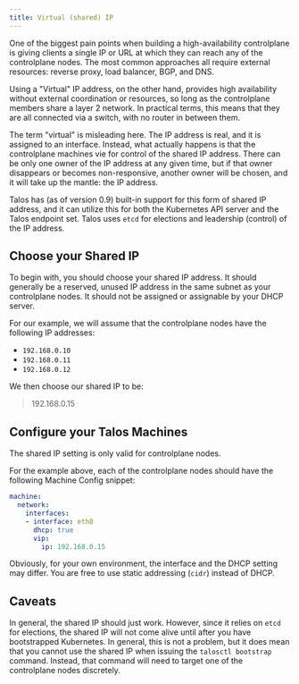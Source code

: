 ```yaml
---
title: Virtual (shared) IP
---
```


One of the biggest pain points when building a high-availability controlplane
is giving clients a single IP or URL at which they can reach any of the controlplane nodes.
The most common approaches all require external resources:  reverse proxy, load
balancer, BGP, and DNS.

Using a "Virtual" IP address, on the other hand, provides high availability
without external coordination or resources, so long as the controlplane members
share a layer 2 network.
In practical terms, this means that they are all connected via a switch, with no
router in between them.

The term "virtual" is misleading here.
The IP address is real, and it is assigned to an interface.
Instead, what actually happens is that the controlplane machines vie for
control of the shared IP address.
There can be only one owner of the IP address at any given time, but if that
owner disappears or becomes non-responsive, another owner will be chosen,
and it will take up the mantle: the IP address.

Talos has (as of version 0.9) built-in support for this form of shared IP address,
and it can utilize this for both the Kubernetes API server and the Talos endpoint set.
Talos uses `etcd` for elections and leadership (control) of the IP address.

## Choose your Shared IP

To begin with, you should choose your shared IP address.
It should generally be a reserved, unused IP address in the same subnet as
your controlplane nodes.
It should not be assigned or assignable by your DHCP server.

For our example, we will assume that the controlplane nodes have the following
IP addresses:

- `192.168.0.10`
- `192.168.0.11`
- `192.168.0.12`

We then choose our shared IP to be:

> 192.168.0.15

## Configure your Talos Machines

The shared IP setting is only valid for controlplane nodes.

For the example above, each of the controlplane nodes should have the following
Machine Config snippet:

```yaml
machine:
  network:
    interfaces:
    - interface: eth0
      dhcp: true
      vip:
        ip: 192.168.0.15
```

Obviously, for your own environment, the interface and the DHCP setting may
differ.
You are free to use static addressing (`cidr`) instead of DHCP.

## Caveats

In general, the shared IP should just work.
However, since it relies on `etcd` for elections, the shared IP will not come
alive until after you have bootstrapped Kubernetes.
In general, this is not a problem, but it does mean that you cannot use the
shared IP when issuing the `talosctl bootstrap` command.
Instead, that command will need to target one of the controlplane nodes
discretely.
